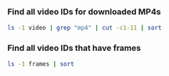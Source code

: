 ### Find all video IDs for downloaded MP4s

```bash
ls -1 video | grep "mp4" | cut -c1-11 | sort
```

### Find all video IDs that have frames

```bash
ls -1 frames | sort
```
